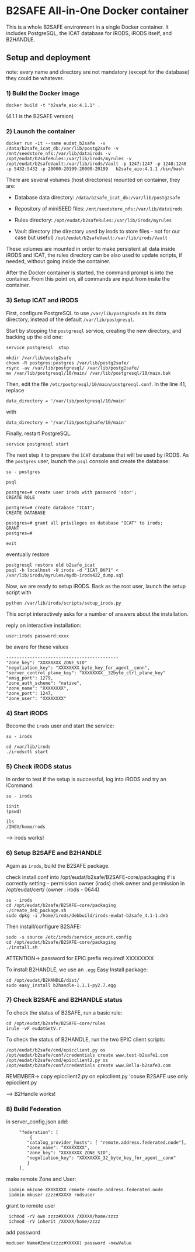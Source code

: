 # B2SAFE All-in-One Docker container

This is a whole B2SAFE environment in a single Docker container. It includes PostgreSQL, the ICAT database for iRODS, iRODS itself, and B2HANDLE.

## Setup and deployment

note: every name and directory are not mandatory (except for the database) they could be whatever.

### 1) Build the Docker image
```
docker build -t "b2safe_aio:4.1.1" .
```
(4.1.1 is the B2SAFE version)

### 2) Launch the container
```
docker run -it --name eudat_b2safe  -v /data/b2safe_icat_db:/var/lib/postg2safe -v /mnt/seedstore_nfs:/var/lib/datairods -v /opt/eudat/b2safeRules:/var/lib/irods/myrules -v /opt/eudat/b2safeVault:/var/lib/irods/Vault -p 1247:1247 -p 1248:1248 -p 5432:5432 -p 20000-20199:20000-20199   b2safe_aio:4.1.1 /bin/bash
```

There are several volumes (host directories) mounted on container, they are:

* Database data directory: `/data/b2safe_icat_db:/var/lib/postg2safe`

* Repository of miniSEED files: `/mnt/seedstore_nfs:/var/lib/datairods`

* Rules directory: `/opt/eudat/b2safeRules:/var/lib/irods/myrules`

* Vault directory (the directory used by irods to store files - not for our case but useful) `/opt/eudat/b2safeVault:/var/lib/irods/Vault`

These volumes are mounted in order to make persistent all data inside iRODS and ICAT, the rules directory can be also used to update scripts, if needed, without going inside the container.

After the Docker container is started, the command prompt is into the container. From this point on, all commands are input from insite the container.

### 3) Setup ICAT and iRODS

First, configure PostgreSQL to use `/var/lib/postg2safe` as its data directory, instead of the default `/var/lib/postgresql`.

Start by stopping the `postgresql` service, creating the new directory, and backing up the old one:
```
service postgresql  stop

mkdir /var/lib/postg2safe
chown -R postgres:postgres /var/lib/postg2safe/
rsync -av /var/lib/postgresql/ /var/lib/postg2safe/
mv /var/lib/postgresql/10/main/ /var/lib/postgresql/10/main.bak
```

Then, edit the file `/etc/postgresql/10/main/postgresql.conf`. In the line 41, replace
```
data_directory = '/var/lib/postgresql/10/main'
```
with
```
data_directory = '/var/lib/postg2safe/10/main'
```

Finally, restart PostgreSQL.
```
service postgresql start
```

The next step it to prepare the `ICAT` database that will be used by iRODS. As the `postgres` user, launch the `psql` console and create the database:

```
su - postgres

psql

postgres=# create user irods with password 'sdor';
CREATE ROLE

postgres=# create database "ICAT";
CREATE DATABASE

postgres=# grant all privileges on database "ICAT" to irods;
GRANT
postgres=# 

exit
```

eventually restore
```
postgresql restore old b2safe_icat
psql -h localhost -U irods -d "ICAT_BKP1" <  /var/lib/irods/myrules/mydb-irods422_dump.sql
```

Now, we are ready to setup iRODS. Back as the root user, launch the setup script with
```
python /var/lib/irods/scripts/setup_irods.py
```

This script interactively asks for a number of answers about the installation.

reply on interactive installation:
```
user:irods password:xxxx 
```
be aware for these values
```
-------------------------------------------
"zone_key": "XXXXXXXX_ZONE_SID"
"negotiation_key": "XXXXXXXX_byte_key_for_agent__conn",
"server_control_plane_key": "XXXXXXXX__32byte_ctrl_plane_key"
"xmsg_port": 1279,
"zone_auth_scheme": "native",
"zone_name": "XXXXXXXX",
"zone_port": 1247,
"zone_user": "XXXXXXXX"
```

### 4) Start iRODS

Become the `irods` user and start the service:

```
su - irods

cd /var/lib/irods
./irodsctl start
```

### 5) Check iRODS status

In order to test if the setup is successful, log into iRODS and try an iCommand:
```
su - irods

iinit
(pswd)

ils 
/INGV/home/rods
```
--> irods works!

### 6) Setup B2SAFE and B2HANDLE

Again as `irods`, build the B2SAFE package.

check install.conf into /opt/eudat/b2safe/B2SAFE-core/packaging if is correctly setting - permission owner (irods)
chek owner and permission in /opt/eudat/cert/ (owner : irods  - 0644)

```
su - irods
cd /opt/eudat/b2safe/B2SAFE-core/packaging
./create_deb_package.sh
sudo dpkg -i /home/irods/debbuild/irods-eudat-b2safe_4.1-1.deb
```

Then install/configure B2SAFE:
```
sudo -s source /etc/irods/service_account.config
cd /opt/eudat/b2safe/B2SAFE-core/packaging
./install.sh
```

ATTENTION-> password for EPIC prefix required! XXXXXXXX

To install B2HANDLE, we use an `.egg` Easy Install package:
```
cd /opt/eudat/B2HANDLE/dist/
sudo easy_install b2handle-1.1.1-py2.7.egg
```

### 7) Check B2SAFE and B2HANDLE status

To check the status of B2SAFE, run a basic rule:
```
cd /opt/eudat/b2safe/B2SAFE-core/rules
irule -vF eudatGetV.r
```

To check the status of B2HANDLE, run the two EPIC client scripts:
```
/opt/eudat/b2safe/cmd/epicclient.py os /opt/eudat/b2safe/conf/credentials create www.test-b2safe1.com
/opt/eudat/b2safe/cmd/epicclient2.py os /opt/eudat/b2safe/conf/credentials create www.Bella-b2safe3.com
```

REMEMBER-> copy epicclient2.py on epicclient.py 'couse B2SAFE use only epicclient.py 

--> B2Handle works!



### 8) Build Federation

in server_config.json add:

```
     "federation": [
         {
        "catalog_provider_hosts": [ "remote.address.federated.node"],
        "zone_name": "XXXXXXXX",
        "zone_key": "XXXXXXXX_ZONE_SID",
        "negotiation_key": "XXXXXXXX_32_byte_key_for_agent__conn"
        }
     ],

```

make remote Zone and User:
```
 iadmin mkzone XXXXXXXX remote remote.address.federated.node
 iadmin mkuser zzzz#XXXXX rodsuser
```

grant to remote user
```
 ichmod -rV own zzzz#XXXXX /XXXXX/home/zzzz
 ichmod -rV inherit /XXXXX/home/zzzz
```

add password
```
moduser Name#Zone(zzzz#XXXXX) password -newValue
```
